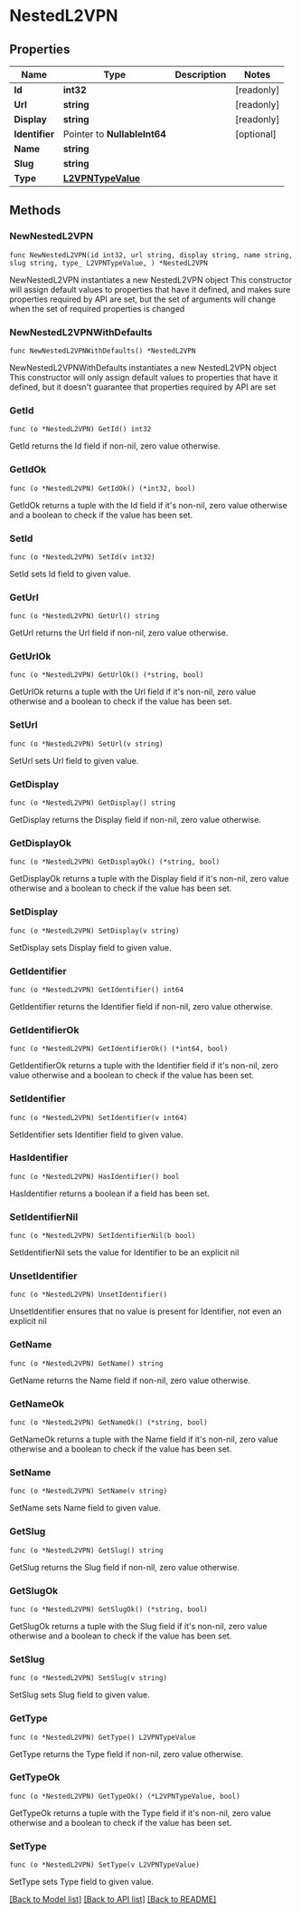 # NestedL2VPN

## Properties

Name | Type | Description | Notes
------------ | ------------- | ------------- | -------------
**Id** | **int32** |  | [readonly] 
**Url** | **string** |  | [readonly] 
**Display** | **string** |  | [readonly] 
**Identifier** | Pointer to **NullableInt64** |  | [optional] 
**Name** | **string** |  | 
**Slug** | **string** |  | 
**Type** | [**L2VPNTypeValue**](L2VPNTypeValue.md) |  | 

## Methods

### NewNestedL2VPN

`func NewNestedL2VPN(id int32, url string, display string, name string, slug string, type_ L2VPNTypeValue, ) *NestedL2VPN`

NewNestedL2VPN instantiates a new NestedL2VPN object
This constructor will assign default values to properties that have it defined,
and makes sure properties required by API are set, but the set of arguments
will change when the set of required properties is changed

### NewNestedL2VPNWithDefaults

`func NewNestedL2VPNWithDefaults() *NestedL2VPN`

NewNestedL2VPNWithDefaults instantiates a new NestedL2VPN object
This constructor will only assign default values to properties that have it defined,
but it doesn't guarantee that properties required by API are set

### GetId

`func (o *NestedL2VPN) GetId() int32`

GetId returns the Id field if non-nil, zero value otherwise.

### GetIdOk

`func (o *NestedL2VPN) GetIdOk() (*int32, bool)`

GetIdOk returns a tuple with the Id field if it's non-nil, zero value otherwise
and a boolean to check if the value has been set.

### SetId

`func (o *NestedL2VPN) SetId(v int32)`

SetId sets Id field to given value.


### GetUrl

`func (o *NestedL2VPN) GetUrl() string`

GetUrl returns the Url field if non-nil, zero value otherwise.

### GetUrlOk

`func (o *NestedL2VPN) GetUrlOk() (*string, bool)`

GetUrlOk returns a tuple with the Url field if it's non-nil, zero value otherwise
and a boolean to check if the value has been set.

### SetUrl

`func (o *NestedL2VPN) SetUrl(v string)`

SetUrl sets Url field to given value.


### GetDisplay

`func (o *NestedL2VPN) GetDisplay() string`

GetDisplay returns the Display field if non-nil, zero value otherwise.

### GetDisplayOk

`func (o *NestedL2VPN) GetDisplayOk() (*string, bool)`

GetDisplayOk returns a tuple with the Display field if it's non-nil, zero value otherwise
and a boolean to check if the value has been set.

### SetDisplay

`func (o *NestedL2VPN) SetDisplay(v string)`

SetDisplay sets Display field to given value.


### GetIdentifier

`func (o *NestedL2VPN) GetIdentifier() int64`

GetIdentifier returns the Identifier field if non-nil, zero value otherwise.

### GetIdentifierOk

`func (o *NestedL2VPN) GetIdentifierOk() (*int64, bool)`

GetIdentifierOk returns a tuple with the Identifier field if it's non-nil, zero value otherwise
and a boolean to check if the value has been set.

### SetIdentifier

`func (o *NestedL2VPN) SetIdentifier(v int64)`

SetIdentifier sets Identifier field to given value.

### HasIdentifier

`func (o *NestedL2VPN) HasIdentifier() bool`

HasIdentifier returns a boolean if a field has been set.

### SetIdentifierNil

`func (o *NestedL2VPN) SetIdentifierNil(b bool)`

 SetIdentifierNil sets the value for Identifier to be an explicit nil

### UnsetIdentifier
`func (o *NestedL2VPN) UnsetIdentifier()`

UnsetIdentifier ensures that no value is present for Identifier, not even an explicit nil
### GetName

`func (o *NestedL2VPN) GetName() string`

GetName returns the Name field if non-nil, zero value otherwise.

### GetNameOk

`func (o *NestedL2VPN) GetNameOk() (*string, bool)`

GetNameOk returns a tuple with the Name field if it's non-nil, zero value otherwise
and a boolean to check if the value has been set.

### SetName

`func (o *NestedL2VPN) SetName(v string)`

SetName sets Name field to given value.


### GetSlug

`func (o *NestedL2VPN) GetSlug() string`

GetSlug returns the Slug field if non-nil, zero value otherwise.

### GetSlugOk

`func (o *NestedL2VPN) GetSlugOk() (*string, bool)`

GetSlugOk returns a tuple with the Slug field if it's non-nil, zero value otherwise
and a boolean to check if the value has been set.

### SetSlug

`func (o *NestedL2VPN) SetSlug(v string)`

SetSlug sets Slug field to given value.


### GetType

`func (o *NestedL2VPN) GetType() L2VPNTypeValue`

GetType returns the Type field if non-nil, zero value otherwise.

### GetTypeOk

`func (o *NestedL2VPN) GetTypeOk() (*L2VPNTypeValue, bool)`

GetTypeOk returns a tuple with the Type field if it's non-nil, zero value otherwise
and a boolean to check if the value has been set.

### SetType

`func (o *NestedL2VPN) SetType(v L2VPNTypeValue)`

SetType sets Type field to given value.



[[Back to Model list]](../README.md#documentation-for-models) [[Back to API list]](../README.md#documentation-for-api-endpoints) [[Back to README]](../README.md)



